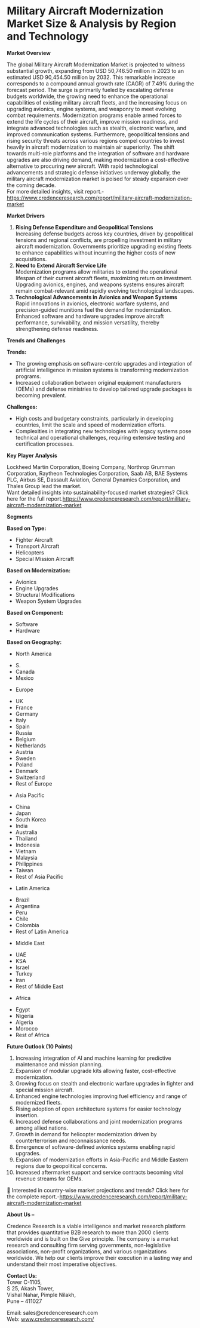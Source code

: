 # Military Aircraft Modernization Market Size & Analysis by Region and Technology


<p><strong>Market Overview</strong></p>
<p>The global Military Aircraft Modernization Market is projected to witness substantial growth, expanding from USD 50,746.50 million in 2023 to an estimated USD 90,454.50 million by 2032. This remarkable increase corresponds to a compound annual growth rate (CAGR) of 7.49% during the forecast period. The surge is primarily fueled by escalating defense budgets worldwide, the growing need to enhance the operational capabilities of existing military aircraft fleets, and the increasing focus on upgrading avionics, engine systems, and weaponry to meet evolving combat requirements. Modernization programs enable armed forces to extend the life cycles of their aircraft, improve mission readiness, and integrate advanced technologies such as stealth, electronic warfare, and improved communication systems. Furthermore, geopolitical tensions and rising security threats across various regions compel countries to invest heavily in aircraft modernization to maintain air superiority. The shift towards multi-role platforms and the integration of software and hardware upgrades are also driving demand, making modernization a cost-effective alternative to procuring new aircraft. With rapid technological advancements and strategic defense initiatives underway globally, the military aircraft modernization market is poised for steady expansion over the coming decade.<br /> For more detailed insights, visit report.-<a href="https://www.credenceresearch.com/report/military-aircraft-modernization-market">https://www.credenceresearch.com/report/military-aircraft-modernization-market</a></p>
<p><strong>Market Drivers</strong></p>
<ol>
<li><strong> Rising Defense Expenditure and Geopolitical Tensions</strong><br /> Increasing defense budgets across key countries, driven by geopolitical tensions and regional conflicts, are propelling investment in military aircraft modernization. Governments prioritize upgrading existing fleets to enhance capabilities without incurring the higher costs of new acquisitions.</li>
<li><strong> Need to Extend Aircraft Service Life</strong><br /> Modernization programs allow militaries to extend the operational lifespan of their current aircraft fleets, maximizing return on investment. Upgrading avionics, engines, and weapons systems ensures aircraft remain combat-relevant amid rapidly evolving technological landscapes.</li>
<li><strong> Technological Advancements in Avionics and Weapon Systems</strong><br /> Rapid innovations in avionics, electronic warfare systems, and precision-guided munitions fuel the demand for modernization. Enhanced software and hardware upgrades improve aircraft performance, survivability, and mission versatility, thereby strengthening defense readiness.</li>
</ol>
<p><strong>Trends and Challenges</strong></p>
<p><strong>Trends:</strong></p>
<ul>
<li>The growing emphasis on software-centric upgrades and integration of artificial intelligence in mission systems is transforming modernization programs.</li>
<li>Increased collaboration between original equipment manufacturers (OEMs) and defense ministries to develop tailored upgrade packages is becoming prevalent.</li>
</ul>
<p><strong>Challenges:</strong></p>
<ul>
<li>High costs and budgetary constraints, particularly in developing countries, limit the scale and speed of modernization efforts.</li>
<li>Complexities in integrating new technologies with legacy systems pose technical and operational challenges, requiring extensive testing and certification processes.</li>
</ul>
<p><strong>Key Player Analysis</strong></p>
<p>Lockheed Martin Corporation, Boeing Company, Northrop Grumman Corporation, Raytheon Technologies Corporation, Saab AB, BAE Systems PLC, Airbus SE, Dassault Aviation, General Dynamics Corporation, and Thales Group lead the market.<br /> Want detailed insights into sustainability-focused market strategies? Click here for the full report.<a href="https://www.credenceresearch.com/report/military-aircraft-modernization-market">https://www.credenceresearch.com/report/military-aircraft-modernization-market</a></p>
<p><strong>Segments</strong></p>
<p><strong>Based on Type:</strong></p>
<ul>
<li>Fighter Aircraft</li>
<li>Transport Aircraft</li>
<li>Helicopters</li>
<li>Special Mission Aircraft</li>
</ul>
<p><strong>Based on Modernization:</strong></p>
<ul>
<li>Avionics</li>
<li>Engine Upgrades</li>
<li>Structural Modifications</li>
<li>Weapon System Upgrades</li>
</ul>
<p><strong>Based on Component:</strong></p>
<ul>
<li>Software</li>
<li>Hardware</li>
</ul>
<p><strong>Based on Geography:</strong></p>
<ul>
<li>North America</li>
</ul>
<ul>
<li>S.</li>
<li>Canada</li>
<li>Mexico</li>
</ul>
<ul>
<li>Europe</li>
</ul>
<ul>
<li>UK</li>
<li>France</li>
<li>Germany</li>
<li>Italy</li>
<li>Spain</li>
<li>Russia</li>
<li>Belgium</li>
<li>Netherlands</li>
<li>Austria</li>
<li>Sweden</li>
<li>Poland</li>
<li>Denmark</li>
<li>Switzerland</li>
<li>Rest of Europe</li>
</ul>
<ul>
<li>Asia Pacific</li>
</ul>
<ul>
<li>China</li>
<li>Japan</li>
<li>South Korea</li>
<li>India</li>
<li>Australia</li>
<li>Thailand</li>
<li>Indonesia</li>
<li>Vietnam</li>
<li>Malaysia</li>
<li>Philippines</li>
<li>Taiwan</li>
<li>Rest of Asia Pacific</li>
</ul>
<ul>
<li>Latin America</li>
</ul>
<ul>
<li>Brazil</li>
<li>Argentina</li>
<li>Peru</li>
<li>Chile</li>
<li>Colombia</li>
<li>Rest of Latin America</li>
</ul>
<ul>
<li>Middle East</li>
</ul>
<ul>
<li>UAE</li>
<li>KSA</li>
<li>Israel</li>
<li>Turkey</li>
<li>Iran</li>
<li>Rest of Middle East</li>
</ul>
<ul>
<li>Africa</li>
</ul>
<ul>
<li>Egypt</li>
<li>Nigeria</li>
<li>Algeria</li>
<li>Morocco</li>
<li>Rest of Africa</li>
</ul>
<p><strong>Future Outlook (10 Points)</strong></p>
<ol>
<li>Increasing integration of AI and machine learning for predictive maintenance and mission planning.</li>
<li>Expansion of modular upgrade kits allowing faster, cost-effective modernization.</li>
<li>Growing focus on stealth and electronic warfare upgrades in fighter and special mission aircraft.</li>
<li>Enhanced engine technologies improving fuel efficiency and range of modernized fleets.</li>
<li>Rising adoption of open architecture systems for easier technology insertion.</li>
<li>Increased defense collaborations and joint modernization programs among allied nations.</li>
<li>Growth in demand for helicopter modernization driven by counterterrorism and reconnaissance needs.</li>
<li>Emergence of software-defined avionics systems enabling rapid upgrades.</li>
<li>Expansion of modernization efforts in Asia-Pacific and Middle Eastern regions due to geopolitical concerns.</li>
<li>Increased aftermarket support and service contracts becoming vital revenue streams for OEMs.</li>
</ol>
<p>📌 Interested in country-wise market projections and trends? Click here for the complete report.-<a href="https://www.credenceresearch.com/report/military-aircraft-modernization-market">https://www.credenceresearch.com/report/military-aircraft-modernization-market</a></p>
<p><strong>About Us &ndash;</strong></p>
<p>Credence Research is a viable intelligence and market research platform that provides quantitative B2B research to more than 2000 clients worldwide and is built on the Give principle. The company is a market research and consulting firm serving governments, non-legislative associations, non-profit organizations, and various organizations worldwide. We help our clients improve their execution in a lasting way and understand their most imperative objectives.</p>
<p><strong>Contact Us:</strong><br /> Tower C-1105,<br /> S 25, Akash Tower,<br /> Vishal Nahar, Pimple Nilakh,<br /> Pune &ndash; 411027</p>
<p>Email: sales@credenceresearch.com<br /> Web: <a href="http://www.credenceresearch.com/">www.credenceresearch.com/</a></p>
